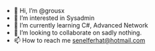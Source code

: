 - 👋 Hi, I’m @grousx
- 👀 I’m interested in Sysadmin
- 🌱 I’m currently learning C#, Advanced Network
- 💞️ I’m looking to collaborate on sadly nothing.
- 📫 How to reach me senelferhat@hotmail.com

<!---
grousx/grousx is a ✨ special ✨ repository because its `README.md` (this file) appears on your GitHub profile.
You can click the Preview link to take a look at your changes.
--->
